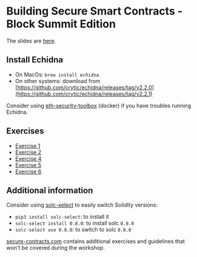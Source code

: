 # Building Secure Smart Contracts - Block Summit Edition

The slides are [here](./slides.pdf).

## Install Echidna

- On MacOs: `brew install echidna`
- On other systems: download from [https://github.com/crytic/echidna/releases/tag/v2.2.0](https://github.com/crytic/echidna/releases/tag/v2.2.1)

Consider using [eth-security-toolbox](https://github.com/trailofbits/eth-security-toolbox/) (docker) if you have troubles running Echidna.

## Exercises

- [Exercise 1](program-analysis/echidna/exercises/Exercise-1.md)
- [Exercise 2](program-analysis/echidna/exercises/Exercise-2.md)
- [Exercise 4](program-analysis/echidna/exercises/Exercise-4.md)
- [Exercise 5](program-analysis/echidna/exercises/Exercise-5.md)
- [Exercise 6](program-analysis/echidna/exercises/Exercise-6.md)

## Additional information

Consider using [solc-select](https://github.com/crytic/solc-select) to easily switch Solidity versions:

- `pip3 install solc-select`: to install it
- `solc-select install 0.8.0`: to install solc `0.8.0`
- `solc-select use 0.8.0`: to switch to solc `0.8.0`

[secure-contracts.com](https://secure-contracts.com/) contains additional exercises and guidelines that won't be covered during the workshop.
